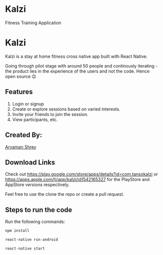 # Kalzi
Fitness Training Application
# Kalzi
Kalzi is a stay at home fitness cross native app built with React Native. 

Going through pilot stage with around 50 people and continously iterating - the product lies in the experience of the users and not the code. Hence open source 😉

## Features

1. Login or signup
2. Create or explore sessions based on varied interests.
3. Invite your friends to join the session.
4. View participants, etc.

## Created By: 

[Aryaman Shrey](https://github.com/arya-man)

## Download Links

Check out https://play.google.com/store/apps/details?id=com.tansokalzi or https://apps.apple.com/tj/app/kalzi/id1542165327 for the PlayStore and AppStore versions respectively.

Feel free to use the clone the repo or create a pull request.

## Steps to run the code 
Run the following commands:

```javascript
npm install 
```
```javascript
react-native run-android 
```
```javascript
react-native start
